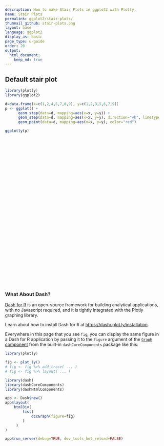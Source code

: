 ```yaml
---
description: How to make Stair Plots in ggplot2 with Plotly.
name: Stair Plots
permalink: ggplot2/stair-plots/
thumnail_github: stair-plots.png
layout: base
language: ggplot2
display_as: basic 
page_type: u-guide
order: 20
output:
  html_document:
    keep_md: true
---
```




## Default stair plot



```r
library(plotly)
library(ggplot2)

d=data.frame(x=c(1,2,4,5,7,8,9), y=c(1,2,3,5,6,7,9))
p <- ggplot() +
      geom_step(data=d, mapping=aes(x=x, y=y)) +
      geom_step(data=d, mapping=aes(x=x, y=y), direction="vh", linetype=3) +
      geom_point(data=d, mapping=aes(x=x, y=y), color="red") 

ggplotly(p)
```

<div id="htmlwidget-fc44af96e03d7d44f168" style="width:672px;height:480px;" class="plotly html-widget"></div>
<script type="application/json" data-for="htmlwidget-fc44af96e03d7d44f168">{"x":{"data":[{"x":[1,2,4,5,7,8,9],"y":[1,2,3,5,6,7,9],"text":["x: 1<br />y: 1","x: 2<br />y: 2","x: 4<br />y: 3","x: 5<br />y: 5","x: 7<br />y: 6","x: 8<br />y: 7","x: 9<br />y: 9"],"type":"scatter","mode":"lines+markers","line":{"width":1.88976377952756,"color":"rgba(0,0,0,1)","dash":"dot","shape":"vh"},"hoveron":"points","showlegend":false,"xaxis":"x","yaxis":"y","hoverinfo":"text","marker":{"autocolorscale":false,"color":"rgba(255,0,0,1)","opacity":1,"size":5.66929133858268,"symbol":"circle","line":{"width":1.88976377952756,"color":"rgba(255,0,0,1)"}},"frame":null}],"layout":{"margin":{"t":26.2283105022831,"r":7.30593607305936,"b":40.1826484018265,"l":43.1050228310502},"plot_bgcolor":"rgba(235,235,235,1)","paper_bgcolor":"rgba(255,255,255,1)","font":{"color":"rgba(0,0,0,1)","family":"","size":14.6118721461187},"xaxis":{"domain":[0,1],"automargin":true,"type":"linear","autorange":false,"range":[0.6,9.4],"tickmode":"array","ticktext":["2.5","5.0","7.5"],"tickvals":[2.5,5,7.5],"categoryorder":"array","categoryarray":["2.5","5.0","7.5"],"nticks":null,"ticks":"outside","tickcolor":"rgba(51,51,51,1)","ticklen":3.65296803652968,"tickwidth":0.66417600664176,"showticklabels":true,"tickfont":{"color":"rgba(77,77,77,1)","family":"","size":11.689497716895},"tickangle":-0,"showline":false,"linecolor":null,"linewidth":0,"showgrid":true,"gridcolor":"rgba(255,255,255,1)","gridwidth":0.66417600664176,"zeroline":false,"anchor":"y","title":{"text":"x","font":{"color":"rgba(0,0,0,1)","family":"","size":14.6118721461187}},"hoverformat":".2f"},"yaxis":{"domain":[0,1],"automargin":true,"type":"linear","autorange":false,"range":[0.6,9.4],"tickmode":"array","ticktext":["2.5","5.0","7.5"],"tickvals":[2.5,5,7.5],"categoryorder":"array","categoryarray":["2.5","5.0","7.5"],"nticks":null,"ticks":"outside","tickcolor":"rgba(51,51,51,1)","ticklen":3.65296803652968,"tickwidth":0.66417600664176,"showticklabels":true,"tickfont":{"color":"rgba(77,77,77,1)","family":"","size":11.689497716895},"tickangle":-0,"showline":false,"linecolor":null,"linewidth":0,"showgrid":true,"gridcolor":"rgba(255,255,255,1)","gridwidth":0.66417600664176,"zeroline":false,"anchor":"x","title":{"text":"y","font":{"color":"rgba(0,0,0,1)","family":"","size":14.6118721461187}},"hoverformat":".2f"},"shapes":[{"type":"rect","fillcolor":null,"line":{"color":null,"width":0,"linetype":[]},"yref":"paper","xref":"paper","x0":0,"x1":1,"y0":0,"y1":1}],"showlegend":false,"legend":{"bgcolor":"rgba(255,255,255,1)","bordercolor":"transparent","borderwidth":1.88976377952756,"font":{"color":"rgba(0,0,0,1)","family":"","size":11.689497716895}},"hovermode":"closest","barmode":"relative"},"config":{"doubleClick":"reset","modeBarButtonsToAdd":["hoverclosest","hovercompare"],"showSendToCloud":false},"source":"A","attrs":{"43f4617b464":{"x":{},"y":{},"type":"scatter"},"43f42f3e4047":{"x":{},"y":{}},"43f4909db83":{"x":{},"y":{}}},"cur_data":"43f4617b464","visdat":{"43f4617b464":["function (y) ","x"],"43f42f3e4047":["function (y) ","x"],"43f4909db83":["function (y) ","x"]},"highlight":{"on":"plotly_click","persistent":false,"dynamic":false,"selectize":false,"opacityDim":0.2,"selected":{"opacity":1},"debounce":0},"shinyEvents":["plotly_hover","plotly_click","plotly_selected","plotly_relayout","plotly_brushed","plotly_brushing","plotly_clickannotation","plotly_doubleclick","plotly_deselect","plotly_afterplot","plotly_sunburstclick"],"base_url":"https://plot.ly"},"evals":[],"jsHooks":[]}</script>




### What About Dash?

[Dash for R](https://dashr.plot.ly/) is an open-source framework for building analytical applications, with no Javascript required, and it is tightly integrated with the Plotly graphing library. 

Learn about how to install Dash for R at https://dashr.plot.ly/installation.

Everywhere in this page that you see `fig`, you can display the same figure in a Dash for R application by passing it to the `figure` argument of the [`Graph` component](https://dashr.plot.ly/dash-core-components/graph) from the built-in `dashCoreComponents` package like this:


```r
library(plotly)

fig <- plot_ly() 
# fig <- fig %>% add_trace( ... )
# fig <- fig %>% layout( ... ) 

library(dash)
library(dashCoreComponents)
library(dashHtmlComponents)

app <- Dash$new()
app$layout(
    htmlDiv(
        list(
            dccGraph(figure=fig) 
        )
     )
)

app$run_server(debug=TRUE, dev_tools_hot_reload=FALSE)
```
